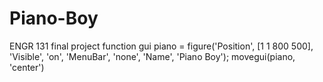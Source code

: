 Piano-Boy
=========

ENGR 131 final project
function gui
piano = figure('Position', [1 1 800 500], 'Visible', 'on', 'MenuBar', 'none', 'Name', 'Piano Boy');
movegui(piano, 'center')
